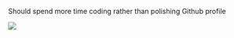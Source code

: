 Should spend more time coding rather than polishing Github profile

![](https://github-readme-stats.vercel.app/api?username=hukening81&show_icons=true&show=reviews,discussions_started,discussions_answered,prs_merged,prs_merged_percentage)
